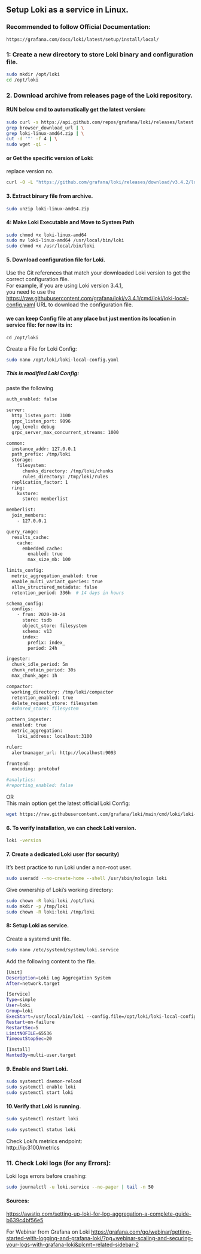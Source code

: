 ## Setup Loki as a service in Linux.
### Recommended to follow Official Documentation:
```
https://grafana.com/docs/loki/latest/setup/install/local/
```
### 1: Create a new directory to store Loki binary and configuration file.
```sh
sudo mkdir /opt/loki
cd /opt/loki
```
### 2. Download archive from releases page of the Loki repository.
#### RUN below cmd to automatically get the latest version:
```sh
sudo curl -s https://api.github.com/repos/grafana/loki/releases/latest | \
grep browser_download_url | \
grep loki-linux-amd64.zip | \
cut -d '"' -f 4 | \
sudo wget -qi -
```
#### or Get the specific version of Loki:  
replace version no.
```sh
curl -O -L "https://github.com/grafana/loki/releases/download/v3.4.2/loki-linux-amd64.zip"
```
#### 3. Extract binary file from archive.
```sh
sudo unzip loki-linux-amd64.zip
```
#### 4: Make Loki Executable and Move to System Path
```sh
sudo chmod +x loki-linux-amd64
sudo mv loki-linux-amd64 /usr/local/bin/loki
sudo chmod +x /usr/local/bin/loki
```
#### 5. Download configuration file for Loki.
Use the Git references that match your downloaded Loki version to get the correct configuration file.  
For example, if you are using Loki version 3.4.1,  
you need to use the https://raw.githubusercontent.com/grafana/loki/v3.4.1/cmd/loki/loki-local-config.yaml URL to download the configuration file.  

#### we can keep Config file at any place but just mention its location in service file: for now its in:
```
cd /opt/loki
```
Create a File for Loki Config:
```sh
sudo nano /opt/loki/loki-local-config.yaml
```
##### This is modified Loki Config:
paste the following
```sh
auth_enabled: false

server:
  http_listen_port: 3100
  grpc_listen_port: 9096
  log_level: debug
  grpc_server_max_concurrent_streams: 1000

common:
  instance_addr: 127.0.0.1
  path_prefix: /tmp/loki
  storage:
    filesystem:
      chunks_directory: /tmp/loki/chunks
      rules_directory: /tmp/loki/rules
  replication_factor: 1
  ring:
    kvstore:
      store: memberlist

memberlist:
  join_members:
    - 127.0.0.1

query_range:
  results_cache:
    cache:
      embedded_cache:
        enabled: true
        max_size_mb: 100

limits_config:
  metric_aggregation_enabled: true
  enable_multi_variant_queries: true
  allow_structured_metadata: false
  retention_period: 336h  # 14 days in hours

schema_config:
  configs:
    - from: 2020-10-24
      store: tsdb
      object_store: filesystem
      schema: v13
      index:
        prefix: index_
        period: 24h

ingester:
  chunk_idle_period: 5m
  chunk_retain_period: 30s
  max_chunk_age: 1h

compactor:
  working_directory: /tmp/loki/compactor
  retention_enabled: true
  delete_request_store: filesystem
  #shared_store: filesystem

pattern_ingester:
  enabled: true
  metric_aggregation:
    loki_address: localhost:3100

ruler:
  alertmanager_url: http://localhost:9093

frontend:
  encoding: protobuf

#analytics:
#reporting_enabled: false
```
OR  
This main option get the latest official Loki Config:
```sh
wget https://raw.githubusercontent.com/grafana/loki/main/cmd/loki/loki-local-config.yaml
```

#### 6. To verify installation, we can check Loki version.
```sh
loki -version
```
#### 7. Create a dedicated Loki user (for security)
It’s best practice to run Loki under a non-root user.
```sh
sudo useradd --no-create-home --shell /usr/sbin/nologin loki
```
Give ownership of Loki’s working directory:
```sh
sudo chown -R loki:loki /opt/loki
sudo mkdir -p /tmp/loki
sudo chown -R loki:loki /tmp/loki
```
#### 8: Setup Loki as service.
Create a systemd unit file.
```sh
sudo nano /etc/systemd/system/loki.service
```
Add the following content to the file.
```sh
[Unit]
Description=Loki Log Aggregation System
After=network.target

[Service]
Type=simple
User=loki
Group=loki
ExecStart=/usr/local/bin/loki --config.file=/opt/loki/loki-local-config.yaml
Restart=on-failure
RestartSec=5
LimitNOFILE=65536
TimeoutStopSec=20

[Install]
WantedBy=multi-user.target
```
#### 9. Enable and Start Loki.
```sh
sudo systemctl daemon-reload
sudo systemctl enable loki
sudo systemctl start loki
```
#### 10.Verify that Loki is running.
```sh
sudo systemctl restart loki
```
```sh
sudo systemctl status loki
```
Check Loki’s metrics endpoint:  
http://ip:3100/metrics
### 11. Check Loki logs (for any Errors):
Loki logs errors before crashing:
```sh
sudo journalctl -u loki.service --no-pager | tail -n 50
```

#### Sources:
https://awstip.com/setting-up-loki-for-log-aggregation-a-complete-guide-b639c4bf56e5

For Webinar from Grafana on Loki
https://grafana.com/go/webinar/getting-started-with-logging-and-grafana-loki/?pg=webinar-scaling-and-securing-your-logs-with-grafana-loki&plcmt=related-sidebar-2
